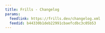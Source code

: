 ```yaml
---
title: Frills - Changelog
params:
  feedlink: https://frills.dev/changelog.xml
  feedid: b44330b1deb22991cbaefcdbc3c05b53
---
```

